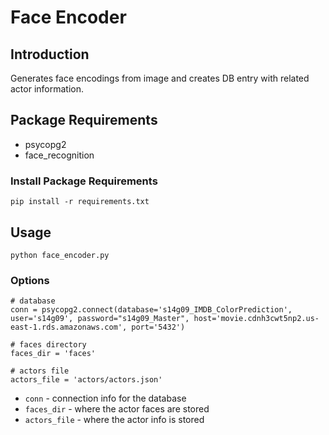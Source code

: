 # Face Encoder

## Introduction

Generates face encodings from image and creates DB entry with related actor
information.

## Package Requirements

- psycopg2
- face_recognition

### Install Package Requirements

```
pip install -r requirements.txt
```

## Usage

```
python face_encoder.py
```

### Options


```
# database
conn = psycopg2.connect(database='s14g09_IMDB_ColorPrediction', user='s14g09', password="s14g09_Master", host='movie.cdnh3cwt5np2.us-east-1.rds.amazonaws.com', port='5432')

# faces directory
faces_dir = 'faces'

# actors file
actors_file = 'actors/actors.json'
```

- `conn` - connection info for the database
- `faces_dir` - where the actor faces are stored
- `actors_file` - where the actor info is stored 
